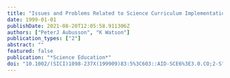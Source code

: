 ```yaml
---
title: "Issues and Problems Related to Science Curriculum Implementation in Pakistan: Perceptions of Three Pakistani Curriculum Managers"
date: 1999-01-01
publishDate: 2021-08-20T12:05:58.911306Z
authors: ["PeterJ Aubusson", "K Watson"]
publication_types: ["2"]
abstract: ""
featured: false
publication: "*Science Education*"
doi: "10.1002/(SICI)1098-237X(199909)83:5%3C603::AID-SCE6%3E3.0.CO;2-S"
---
```


